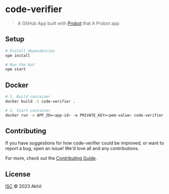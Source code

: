 # code-verifier

> A GitHub App built with [Probot](https://github.com/probot/probot) that A Probot app

## Setup

```sh
# Install dependencies
npm install

# Run the bot
npm start
```

## Docker

```sh
# 1. Build container
docker build -t code-verifier .

# 2. Start container
docker run -e APP_ID=<app-id> -e PRIVATE_KEY=<pem-value> code-verifier
```

## Contributing

If you have suggestions for how code-verifier could be improved, or want to report a bug, open an issue! We'd love all and any contributions.

For more, check out the [Contributing Guide](CONTRIBUTING.md).

## License

[ISC](LICENSE) © 2023 Akhil
